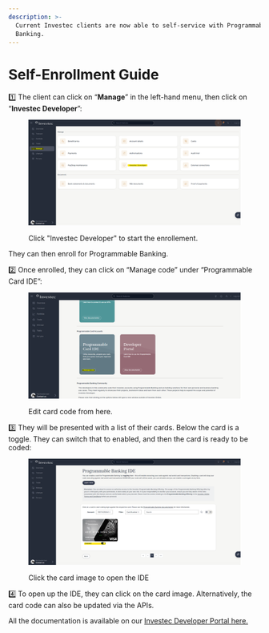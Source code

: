 ```yaml
---
description: >-
  Current Investec clients are now able to self-service with Programmable
  Banking.
---
```


# Self-Enrollment Guide

1️⃣ The client can click on “**Manage**” in the left-hand menu, then click on “**Investec Developer**”:

<figure><img src="../.gitbook/assets/Step1.jpg" alt=""><figcaption><p>Click "Investec Developer" to start the enrollement.</p></figcaption></figure>

They can then enroll for Programmable Banking.

2️⃣ Once enrolled, they can click on “Manage code” under “Programmable Card IDE”:

<figure><img src="../.gitbook/assets/Step2.jpg" alt=""><figcaption><p>Edit card code from here.</p></figcaption></figure>

3️⃣ They will be presented with a list of their cards. Below the card is a toggle. They can switch that to enabled, and then the card is ready to be coded:

<figure><img src="../.gitbook/assets/Step3.jpg" alt=""><figcaption><p>Click the card image to open the IDE</p></figcaption></figure>

4️⃣ To open up the IDE, they can click on the card image. Alternatively, the card code can also be updated via the APIs.

All the documentation is available on our [Investec Developer Portal here.](https://developer.investec.com/)
